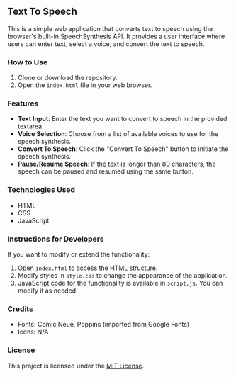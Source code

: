 ## Text To Speech

This is a simple web application that converts text to speech using the browser's built-in SpeechSynthesis API. It provides a user interface where users can enter text, select a voice, and convert the text to speech.

### How to Use

1. Clone or download the repository.
2. Open the `index.html` file in your web browser.

### Features

- **Text Input**: Enter the text you want to convert to speech in the provided textarea.
- **Voice Selection**: Choose from a list of available voices to use for the speech synthesis.
- **Convert To Speech**: Click the "Convert To Speech" button to initiate the speech synthesis.
- **Pause/Resume Speech**: If the text is longer than 80 characters, the speech can be paused and resumed using the same button.

### Technologies Used

- HTML
- CSS
- JavaScript

### Instructions for Developers

If you want to modify or extend the functionality:

1. Open `index.html` to access the HTML structure.
2. Modify styles in `style.css` to change the appearance of the application.
3. JavaScript code for the functionality is available in `script.js`. You can modify it as needed.

### Credits

- Fonts: Comic Neue, Poppins (imported from Google Fonts)
- Icons: N/A

### License

This project is licensed under the [MIT License](LICENSE).
